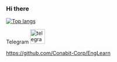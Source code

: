 ### Hi there

[![Top langs](https://github-readme-stats.vercel.app/api/top-langs/?username=Alexjsja&langs_count=3&layout=compact&theme=dracula)](https://github.com/alexalreadytaken?tab=repositories)

Telegram [<img src='https://cdn.jsdelivr.net/npm/simple-icons@3.0.1/icons/telegram.svg' alt='telegram' height='40'>](https://t.me/alexalreadytaken)

https://github.com/Conabit-Corp/EngLearn
